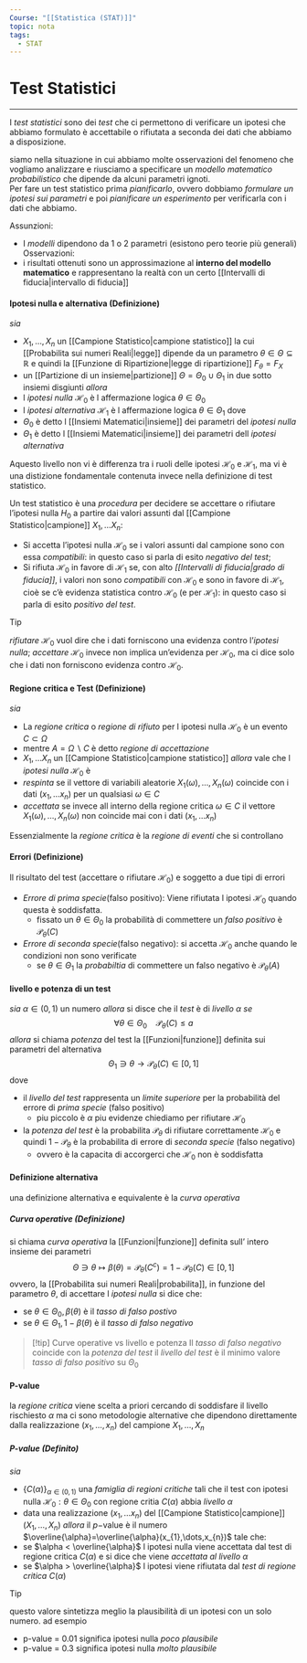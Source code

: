 ```yaml
---
Course: "[[Statistica (STAT)]]"
topic: nota
tags:
  - STAT
---
```

# Test Statistici
---
I _test statistici_ sono dei _test_ che ci permettono di verificare un ipotesi che abbiamo formulato è accettabile o rifiutata a seconda dei dati che abbiamo a disposizione.

siamo nella situazione in cui abbiamo molte osservazioni del fenomeno che vogliamo analizzare e riusciamo a specificare un _modello matematico probabilistico_ che dipende da alcuni parametri ignoti.  
Per fare un test statistico prima _pianificarlo_, ovvero dobbiamo _formulare un ipotesi sui parametri_ e poi _pianificare un esperimento_ per verificarla con i dati che abbiamo.

Assunzioni:
- I _modelli_ dipendono da 1 o 2 parametri (esistono pero teorie più generali)
Osservazioni: 
- i risultati ottenuti sono un approssimazione al __interno del modello matematico__ e rappresentano la realtà con un certo [[Intervalli di fiducia|intervallo di fiducia]]


#### Ipotesi nulla e alternativa (Definizione)
_sia_
- $X_{1},\dots,X_{n}$ un [[Campione Statistico|campione statistico]] la cui [[Probabilita sui numeri Reali|legge]] dipende da un parametro $\theta \in \Theta\subseteq \mathbb{R}$ e quindi la [[Funzione di Ripartizione|legge di ripartizione]] $F_{\theta}=F_{X}$
- un [[Partizione di un insieme|partizione]] $\Theta= \Theta_{0} \cup \Theta_{1}$ in due sotto insiemi disgiunti
_allora_ 
- l _ipotesi nulla_ $\mathcal{H}_{0}$ è l affermazione logica $\theta \in \Theta_{0}$ 
- l _ipotesi alternativa_ $\mathcal{H}_{1}$ è l affermazione logica $\theta \in \Theta_{1}$ 
dove
- $\Theta_{0}$ è detto l [[Insiemi Matematici|insieme]] dei parametri del _ipotesi nulla_
- $\Theta_{1}$ è detto l [[Insiemi Matematici|insieme]] dei parametri dell _ipotesi alternativa_ 


 Aquesto livello non vi è differenza tra i ruoli delle ipotesi $\mathcal{H}_0$ e $\mathcal{H}_1$, ma vi è una distizione fondamentale contenuta invece nella definizione di test statistico. 
 
 Un test statistico è una _procedura_ per decidere se accettare o rifiutare l’ipotesi nulla $H_0$ a partire dai valori assunti dal [[Campione Statistico|campione]] $X_{1},\dots X_{n}$: 
 - Si accetta l’ipotesi nulla $\mathcal{H}_0$ se i valori assunti dal campione sono con essa _compatibili_: in questo caso si parla di esito _negativo del test_; 
 - Si rifiuta $\mathcal{H}_0$ in favore di $\mathcal{H}_1$ se, con alto _[[Intervalli di fiducia|grado di fiducia]]_, i valori non sono _compatibili_ con $\mathcal{H}_0$ e sono in favore di $\mathcal{H}_1$, cioè se c’è evidenza statistica contro $\mathcal{H}_0$ (e per $\mathcal{H}_1$): in questo caso si parla di esito _positivo del test_. 
 
 > [!tip]
 >  _rifiutare_ $\mathcal{H}_0$ vuol dire che i dati forniscono una evidenza contro l’_ipotesi nulla_; 
 >  _accettare_ $\mathcal{H}_0$ invece non implica un’evidenza per $\mathcal{H}_0$, ma ci dice solo che i dati non forniscono evidenza contro $\mathcal{H}_0$.


#### Regione critica e Test (Definizione)
_sia_
- La _regione critica_ o _regione di rifiuto_ per l ipotesi nulla $\mathcal{H}_{0}$ è un evento $C \subset \Omega$ 
- mentre $A=\Omega\backslash C$ è detto _regione di accettazione_
- $X_{1},\dots X_{n}$ un [[Campione Statistico|campione statistico]] 
_allora_ vale che l _ipotesi nulla_ $\mathcal{H}_{0}$ è 
- _respinta_ se il vettore di variabili aleatorie $X_{1}(\omega),\dots,X_{n}(\omega)$ coincide con i dati $(x_{1},\dots x_{n})$ per un qualsiasi $\omega \in C$
- _accettata_ se invece all interno della regione critica $\omega \in C$ il vettore $X_{1}(\omega),\dots,X_{n}(\omega)$ non coincide mai con i dati $(x_{1},\dots x_{n})$

Essenzialmente la _regione critica_ è la _regione di eventi_ che si controllano 

#### Errori (Definizione)
Il risultato del test (accettare o rifiutare $\mathcal{H}_{0}$) e soggetto a due tipi di errori
- _Errore di prima specie_(falso positivo): Viene rifiutata l ipotesi $\mathcal{H}_{0}$ quando questa è soddisfatta.   
	- fissato un $\theta \in \Theta_{0}$ la probabilità di commettere un _falso positivo_ è $\mathcal{P}_{\theta}(C)$   
-  _Errore di seconda specie_(falso negativo): si accetta $\mathcal{H}_{0}$ anche quando le condizioni non sono verificate
	- se $\theta \in \Theta_{1}$ la _probabiltia_ di commettere un falso negativo è $\mathcal{P}_{\theta}(A)$
	


#### livello e potenza di un test
_sia_ $\alpha \in (0,1)$ un numero 
_allora_ si disce che il _test_ è di _livello_ $\alpha$
_se_ $$\forall  \theta \in  \Theta_{0} \ \ \ \ \mathcal{P}_{\theta}(C)\leq a$$_allora_ si chiama _potenza_ del test la [[Funzioni|funzione]] definita sui parametri del alternativa $$\Theta_{1} \ni \theta \to \mathcal{P}_{\theta}(C) \in  [0,1] $$
dove 
- il _livello del test_ rappresenta un _limite superiore_ per la probabilità del errore di _prima specie_ (falso positivo)
	- piu piccolo è $\alpha$ piu evidenze chiediamo per rifiutare $\mathcal{H}_{0}$
- la _potenza del test_ è la probabilita $\mathcal{P}_{\theta}$ di rifiutare correttamente $\mathcal{H}_{0}$  e quindi $1-\mathcal{P}_{\theta}$ è la probabilita di errore di _seconda specie_ (falso negativo)
	- ovvero è la capacita di accorgerci che $\mathcal{H}_{0}$ non è soddisfatta   
	 

#### Definizione alternativa
una definizione alternativa e equivalente è la _curva operativa_
##### Curva operative (Definizione)
si chiama _curva operativa_ la [[Funzioni|funzione]] definita sull’ intero insieme dei parametri $$\Theta \ni \theta \mapsto \beta(\theta)=\mathcal{P}_{\theta}(C^{c})=1-\mathcal{P}_{\theta}(C)\in  [0,1] $$
ovvero, la [[Probabilita sui numeri Reali|probabilita]], in funzione del parametro $\theta$, di accettare l _ipotesi nulla_ 
si dice che:
- se $\theta \in \Theta_{0}, \beta(\theta)$ è il _tasso di falso postivo_
- se $\theta \in  \Theta_{1},1- \beta(\theta)$ è il _tasso di falso negativo_


> [!tip] Curve operative vs livello e potenza
> Il _tasso di falso negativo_ coincide con la _potenza del test_
> il _livello del test_ è il minimo valore _tasso di falso positivo_  su $\Theta_{0}$



#### P-value
la _regione critica_ viene scelta a priori cercando di soddisfare il livello rischiesto $\alpha$ ma ci sono metodologie alternative che dipendono direttamente dalla realizzazione $(x_{1},\dots,x_{n})$ del campione $X_{1},\dots,X_{n}$


##### P-value (Definito)
_sia_
- $\{ C(\alpha) \}_{\alpha \in (0,1)}$ una _famiglia di regioni critiche_ tali che il test con ipotesi nulla $\mathcal{H}_{0}:\theta \in \Theta_{0}$ con regione critia $C(\alpha)$ abbia _livello_ $\alpha$ 
- data una realizzazione $(x_{1},\dots x_{n})$ del [[Campione Statistico|campione]] $(X_{1},\dots,X_{n})$
_allora_ il $p-$value  è il numero $\overline{\alpha}=\overline{\alpha}(x_{1},\dots,x_{n})$ tale che:
- se $\alpha < \overline{\alpha}$ l ipotesi nulla viene accettata dal test di regione critica $C(\alpha)$ e si dice che viene _accettata al livello_ $\alpha$
- se $\alpha > \overline{\alpha}$ l ipotesi viene rifiutata dal _test di regione critica_ $C(\alpha)$



>[!tip]
>questo valore sintetizza meglio la plausibilità di un ipotesi con un solo numero. 
>ad esempio 
>- p-value = 0.01 significa ipotesi nulla _poco plausibile_ 
>- p-value = 0.3 significa ipotesi nulla _molto plausibile_




